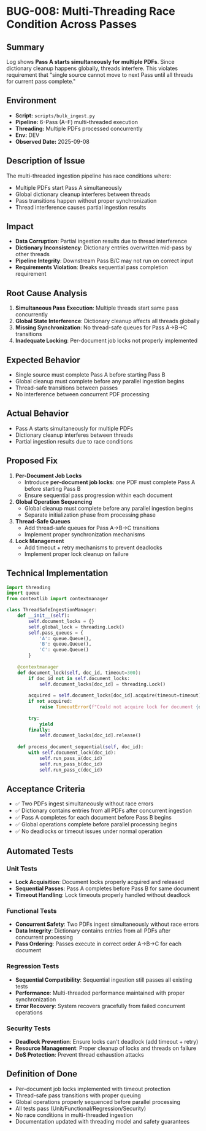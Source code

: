 # BUG-008: Multi-Threading Race Condition Across Passes

## Summary
Log shows **Pass A starts simultaneously for multiple PDFs**. Since dictionary cleanup happens globally, threads interfere. This violates requirement that "single source cannot move to next Pass until all threads for current pass complete."

## Environment
- **Script:** `scripts/bulk_ingest.py`
- **Pipeline:** 6-Pass (A–F) multi-threaded execution
- **Threading:** Multiple PDFs processed concurrently
- **Env:** DEV
- **Observed Date:** 2025-09-08

## Description of Issue
The multi-threaded ingestion pipeline has race conditions where:
- Multiple PDFs start Pass A simultaneously
- Global dictionary cleanup interferes between threads
- Pass transitions happen without proper synchronization
- Thread interference causes partial ingestion results

## Impact
- **Data Corruption**: Partial ingestion results due to thread interference
- **Dictionary Inconsistency**: Dictionary entries overwritten mid-pass by other threads
- **Pipeline Integrity**: Downstream Pass B/C may not run on correct input
- **Requirements Violation**: Breaks sequential pass completion requirement

## Root Cause Analysis
1. **Simultaneous Pass Execution**: Multiple threads start same pass concurrently
2. **Global State Interference**: Dictionary cleanup affects all threads globally
3. **Missing Synchronization**: No thread-safe queues for Pass A→B→C transitions
4. **Inadequate Locking**: Per-document job locks not properly implemented

## Expected Behavior
- Single source must complete Pass A before starting Pass B
- Global cleanup must complete before any parallel ingestion begins
- Thread-safe transitions between passes
- No interference between concurrent PDF processing

## Actual Behavior
- Pass A starts simultaneously for multiple PDFs
- Dictionary cleanup interferes between threads
- Partial ingestion results due to race conditions

## Proposed Fix
1. **Per-Document Job Locks**
   - Introduce **per-document job locks**: one PDF must complete Pass A before starting Pass B
   - Ensure sequential pass progression within each document
2. **Global Operation Sequencing**
   - Global cleanup must complete before any parallel ingestion begins
   - Separate initialization phase from processing phase
3. **Thread-Safe Queues**
   - Add thread-safe queues for Pass A→B→C transitions
   - Implement proper synchronization mechanisms
4. **Lock Management**
   - Add timeout + retry mechanisms to prevent deadlocks
   - Implement proper lock cleanup on failure

## Technical Implementation
```python
import threading
import queue
from contextlib import contextmanager

class ThreadSafeIngestionManager:
    def __init__(self):
        self.document_locks = {}
        self.global_lock = threading.Lock()
        self.pass_queues = {
            'A': queue.Queue(),
            'B': queue.Queue(), 
            'C': queue.Queue()
        }
    
    @contextmanager
    def document_lock(self, doc_id, timeout=300):
        if doc_id not in self.document_locks:
            self.document_locks[doc_id] = threading.Lock()
        
        acquired = self.document_locks[doc_id].acquire(timeout=timeout)
        if not acquired:
            raise TimeoutError(f"Could not acquire lock for document {doc_id}")
        
        try:
            yield
        finally:
            self.document_locks[doc_id].release()
    
    def process_document_sequential(self, doc_id):
        with self.document_lock(doc_id):
            self.run_pass_a(doc_id)
            self.run_pass_b(doc_id) 
            self.run_pass_c(doc_id)
```

## Acceptance Criteria
- ✅ Two PDFs ingest simultaneously without race errors
- ✅ Dictionary contains entries from all PDFs after concurrent ingestion
- ✅ Pass A completes for each document before Pass B begins
- ✅ Global operations complete before parallel processing begins
- ✅ No deadlocks or timeout issues under normal operation

## Automated Tests

### Unit Tests
- **Lock Acquisition**: Document locks properly acquired and released
- **Sequential Passes**: Pass A completes before Pass B for same document
- **Timeout Handling**: Lock timeouts properly handled without deadlock

### Functional Tests
- **Concurrent Safety**: Two PDFs ingest simultaneously without race errors
- **Data Integrity**: Dictionary contains entries from all PDFs after concurrent processing
- **Pass Ordering**: Passes execute in correct order A→B→C for each document

### Regression Tests
- **Sequential Compatibility**: Sequential ingestion still passes all existing tests
- **Performance**: Multi-threaded performance maintained with proper synchronization
- **Error Recovery**: System recovers gracefully from failed concurrent operations

### Security Tests
- **Deadlock Prevention**: Ensure locks can't deadlock (add timeout + retry)
- **Resource Management**: Proper cleanup of locks and threads on failure
- **DoS Protection**: Prevent thread exhaustion attacks

## Definition of Done
- Per-document job locks implemented with timeout protection
- Thread-safe pass transitions with proper queuing
- Global operations properly sequenced before parallel processing
- All tests pass (Unit/Functional/Regression/Security)
- No race conditions in multi-threaded ingestion
- Documentation updated with threading model and safety guarantees